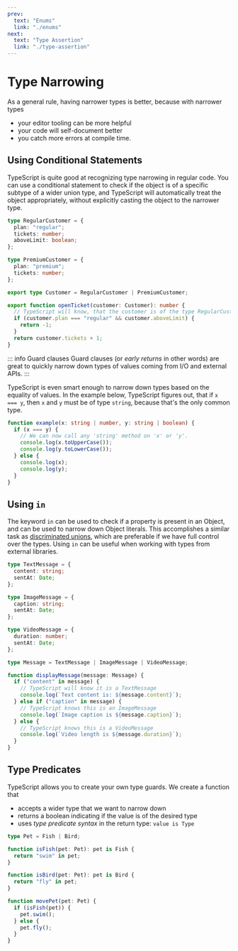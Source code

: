```yaml
---
prev:
  text: "Enums"
  link: "./enums"
next:
  text: "Type Assertion"
  link: "./type-assertion"
---
```


# Type Narrowing

As a general rule, having narrower types is better, because with narrower types

- your editor tooling can be more helpful
- your code will self-document better
- you catch more errors at compile time.

## Using Conditional Statements

TypeScript is quite good at recognizing type narrowing in regular code. You can use a conditional statement to check if the object is of a specific subtype of a wider union type, and TypeScript will automatically treat the object appropriately, without explicitly casting the object to the narrower type.

```typescript
type RegularCustomer = {
  plan: "regular";
  tickets: number;
  aboveLimit: boolean;
};

type PremiumCustomer = {
  plan: "premium";
  tickets: number;
};

export type Customer = RegularCustomer | PremiumCustomer;

export function openTicket(customer: Customer): number {
  // TypeScript will know, that the customer is of the type RegularCustomer if his plan is "regular"
  if (customer.plan === "regular" && customer.aboveLimit) {
    return -1;
  }
  return customer.tickets + 1;
}
```

::: info Guard clauses
Guard clauses (or _early returns_ in other words) are great to quickly narrow down types of values coming from I/O and external APIs.
:::

TypeScript is even smart enough to narrow down types based on the equality of values. In the example below, TypeScript figures out, that if `x === y`, then `x` and `y` must be of type `string`, because that's the only common type.

```typescript
function example(x: string | number, y: string | boolean) {
  if (x === y) {
    // We can now call any 'string' method on 'x' or 'y'.
    console.log(x.toUpperCase());
    console.log(y.toLowerCase());
  } else {
    console.log(x);
    console.log(y);
  }
}
```

## Using `in`

The keyword `in` can be used to check if a property is present in an Object, and can be used to narrow down Object literals. This accomplishes a similar task as [discriminated unions](./objects#discriminated-unions), which are preferable if we have full control over the types. Using `in` can be useful when working with types from external libraries.

```typescript
type TextMessage = {
  content: string;
  sentAt: Date;
};

type ImageMessage = {
  caption: string;
  sentAt: Date;
};

type VideoMessage = {
  duration: number;
  sentAt: Date;
};

type Message = TextMessage | ImageMessage | VideoMessage;

function displayMessage(message: Message) {
  if ("content" in message) {
    // TypeScript will know it is a TextMessage
    console.log(`Text content is: ${message.content}`);
  } else if ("caption" in message) {
    // TypeScript knows this is an ImageMessage
    console.log(`Image caption is ${message.caption}`);
  } else {
    // TypeScript knows this is a VideoMessage
    console.log(`Video length is ${message.duration}`);
  }
}
```

## Type Predicates

TypeScript allows you to create your own type guards. We create a function that

- accepts a wider type that we want to narrow down
- returns a boolean indicating if the value is of the desired type
- uses _type predicate syntax_ in the return type: `value is Type`

```typescript
type Pet = Fish | Bird;

function isFish(pet: Pet): pet is Fish {
  return "swim" in pet;
}

function isBird(pet: Pet): pet is Bird {
  return "fly" in pet;
}

function movePet(pet: Pet) {
  if (isFish(pet)) {
    pet.swim();
  } else {
    pet.fly();
  }
}
```
